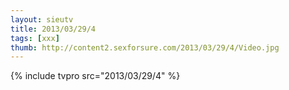 ```yaml
--- 
layout: sieutv
title: 2013/03/29/4
tags: [xxx]
thumb: http://content2.sexforsure.com/2013/03/29/4/Video.jpg
---
```

{% include tvpro src="2013/03/29/4" %} 

